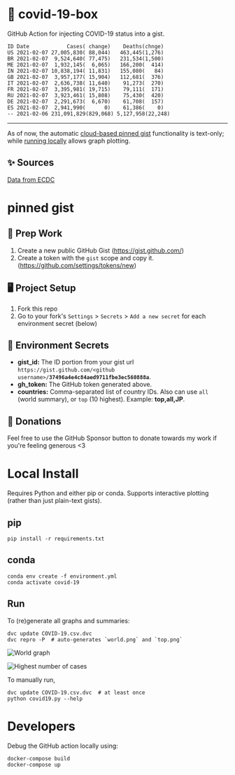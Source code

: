 # 🏥 covid-19-box

GitHub Action for injecting COVID-19 status into a gist.

```
ID Date            Cases( change)    Deaths(chnge)
US 2021-02-07 27,005,830( 88,044)   463,445(1,276)
BR 2021-02-07  9,524,640( 77,475)   231,534(1,500)
ME 2021-02-07  1,932,145(  6,065)   166,200(  414)
IN 2021-02-07 10,838,194( 11,831)   155,080(   84)
GB 2021-02-07  3,957,177( 15,904)   112,681(  376)
IT 2021-02-07  2,636,738( 11,640)    91,273(  270)
FR 2021-02-07  3,395,981( 19,715)    79,111(  171)
RU 2021-02-07  3,923,461( 15,808)    75,430(  420)
DE 2021-02-07  2,291,673(  6,670)    61,708(  157)
ES 2021-02-07  2,941,990(      0)    61,386(    0)
-- 2021-02-06 231,091,829(829,068) 5,127,958(22,248)
```

---

As of now, the automatic [cloud-based pinned gist](#pinned-gist) functionality is text-only;
while [running locally](#local-install) allows graph plotting.

## ✨ Sources

[Data from ECDC](https://www.ecdc.europa.eu/en/publications-data/download-todays-data-geographic-distribution-covid-19-cases-worldwide)

# pinned gist

## 🎒 Prep Work
1. Create a new public GitHub Gist (https://gist.github.com/)
1. Create a token with the `gist` scope and copy it. (https://github.com/settings/tokens/new)

## 🖥 Project Setup
1. Fork this repo
1. Go to your fork's `Settings` > `Secrets` > `Add a new secret` for each environment secret (below)

## 🤫 Environment Secrets
- **gist_id:** The ID portion from your gist url `https://gist.github.com/<github username>/`**`37496a4e4c84aed9711fbe3ec560888a`**.
- **gh_token:** The GitHub token generated above.
- **countries:** Comma-separated list of country IDs. Also can use `all` (world summary), or `top` (10 highest). Example: **top,all,JP**.

## 💸 Donations

Feel free to use the GitHub Sponsor button to donate towards my work if you're feeling generous <3

# Local Install

Requires Python and either pip or conda. Supports interactive plotting (rather than just plain-text gists).

## pip

```
pip install -r requirements.txt
```

## conda

```
conda env create -f environment.yml
conda activate covid-19
```

## Run

To (re)generate all graphs and summaries:

```
dvc update COVID-19.csv.dvc
dvc repro -P  # auto-generates `world.png` and `top.png`
```

![World graph](world.png)

![Highest number of cases](top.png)

To manually run,

```
dvc update COVID-19.csv.dvc  # at least once
python covid19.py --help
```

# Developers

Debug the GitHub action locally using:

```
docker-compose build
docker-compose up
```
